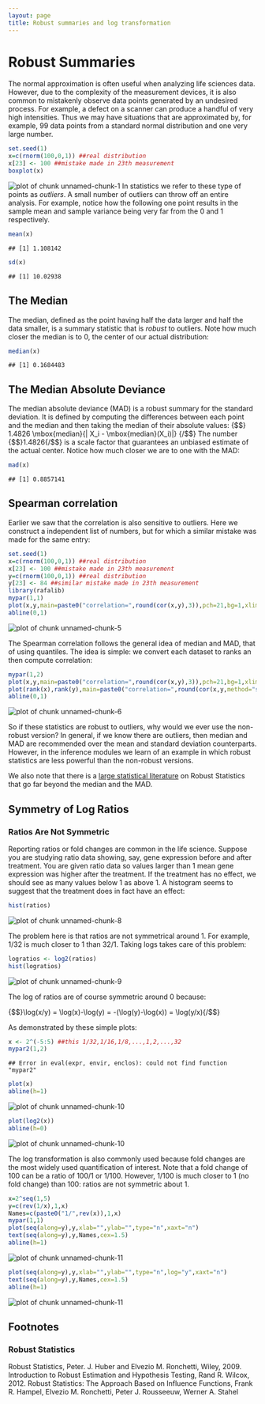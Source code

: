 ```yaml
---
layout: page
title: Robust summaries and log transformation
---
```




# Robust Summaries

The normal approximation is often useful when analyzing life sciences data. However, due to the complexity of the measurement devices, it is also common to mistakenly observe data points generated by an undesired process. For example, a defect on a scanner can produce a handful of very high intensities. Thus we may have situations that are approximated by, for example, 99 data points from a standard normal distribution and one very large number.

```r
set.seed(1)
x=c(rnorm(100,0,1)) ##real distribution
x[23] <- 100 ##mistake made in 23th measurement
boxplot(x)
```

![plot of chunk unnamed-chunk-1](images/robust_summaries-unnamed-chunk-1-1.png) 
In statistics we refer to these type of points as _outliers_. A small number of outliers can throw off an entire analysis. For example, notice how the following one point results in the sample mean and sample variance being very far from the 0 and 1 respectively.

```r
mean(x)
```

```
## [1] 1.108142
```

```r
sd(x)
```

```
## [1] 10.02938
```

## The Median

The median, defined as the point having half the data larger and half the data smaller, is a summary statistic that is _robust_ to outliers. Note how much closer the median is to 0, the center of our actual distribution:

```r
median(x)
```

```
## [1] 0.1684483
```

## The Median Absolute Deviance
The median absolute deviance (MAD) is a robust summary for the standard deviation. It is defined by computing the differences between each point and the median and then taking the median of their absolute values:
{$$}
 1.4826 \mbox{median}\{| X_i - \mbox{median}(X_i)|\}
{/$$}
The number {$$}1.4826{/$$} is a scale factor that guarantees an unbiased 
estimate of the actual center. Notice how much closer we are to one with the MAD:

```r
mad(x)
```

```
## [1] 0.8857141
```

## Spearman correlation
Earlier we saw that the correlation is also sensitive to outliers. Here we construct a independent list of numbers, but for which a similar mistake was made for the same entry:


```r
set.seed(1)
x=c(rnorm(100,0,1)) ##real distribution
x[23] <- 100 ##mistake made in 23th measurement
y=c(rnorm(100,0,1)) ##real distribution
y[23] <- 84 ##similar mistake made in 23th measurement
library(rafalib)
mypar(1,1)
plot(x,y,main=paste0("correlation=",round(cor(x,y),3)),pch=21,bg=1,xlim=c(-3,100),ylim=c(-3,100))
abline(0,1)
```

![plot of chunk unnamed-chunk-5](images/robust_summaries-unnamed-chunk-5-1.png) 

The Spearman correlation follows the general idea of median and MAD, that of using quantiles.  The idea is simple: we convert each dataset to ranks an then compute correlation:

```r
mypar(1,2)
plot(x,y,main=paste0("correlation=",round(cor(x,y),3)),pch=21,bg=1,xlim=c(-3,100),ylim=c(-3,100))
plot(rank(x),rank(y),main=paste0("correlation=",round(cor(x,y,method="spearman"),3)),pch=21,bg=1,xlim=c(-3,100),ylim=c(-3,100))
abline(0,1)
```

![plot of chunk unnamed-chunk-6](images/robust_summaries-unnamed-chunk-6-1.png) 


So if these statistics are robust to outliers, why would we ever use the non-robust version? In general, if we know there are outliers, then median and MAD are recommended over the mean and standard deviation counterparts. However, in the inference modules we learn of an example in which robust statistics are less powerful than the non-robust versions.

We also note that there is a [large statistical literature](#foot) on Robust Statistics that go far beyond the median and the MAD.

## Symmetry of Log Ratios


### Ratios Are Not Symmetric



Reporting ratios or fold changes are common in the life science. Suppose you are studying ratio data showing, say, gene expression before and after treatment. You are given ratio data so values larger than 1 mean gene expression was higher after the treatment. If the treatment has no effect, we should see as many values below 1 as above 1. A histogram seems to suggest that the treatment does in fact have an effect:


```r
hist(ratios)
```

![plot of chunk unnamed-chunk-8](images/robust_summaries-unnamed-chunk-8-1.png) 

The problem here is that ratios are not symmetrical around 1. For example, 1/32 is much closer to 1 than 32/1. Taking logs takes care of this problem:


```r
logratios <- log2(ratios)
hist(logratios)
```

![plot of chunk unnamed-chunk-9](images/robust_summaries-unnamed-chunk-9-1.png) 

The log of ratios are of course symmetric around 0 because:

{$$}\log(x/y) = \log(x)-\log(y) = -(\log(y)-\log(x)) = \log(y/x){/$$}

As demonstrated by these simple plots:

```r
x <- 2^(-5:5) ##this 1/32,1/16,1/8,...,1,2,...,32
mypar2(1,2)
```

```
## Error in eval(expr, envir, enclos): could not find function "mypar2"
```

```r
plot(x)
abline(h=1)
```

![plot of chunk unnamed-chunk-10](images/robust_summaries-unnamed-chunk-10-1.png) 

```r
plot(log2(x))
abline(h=0)
```

![plot of chunk unnamed-chunk-10](images/robust_summaries-unnamed-chunk-10-2.png) 


The log transformation is also commonly used because fold changes are the most widely used quantification of interest. Note that a fold change of 100 can be a ratio of 100/1 or 1/100. However, 1/100 is much closer to 1 (no fold change) than 100: ratios are not symmetric about 1.

```r
x=2^seq(1,5)
y=c(rev(1/x),1,x)
Names=c(paste0("1/",rev(x)),1,x)
mypar(1,1)
plot(seq(along=y),y,xlab="",ylab="",type="n",xaxt="n")
text(seq(along=y),y,Names,cex=1.5)
abline(h=1)
```

![plot of chunk unnamed-chunk-11](images/robust_summaries-unnamed-chunk-11-1.png) 

```r
plot(seq(along=y),y,xlab="",ylab="",type="n",log="y",xaxt="n")
text(seq(along=y),y,Names,cex=1.5)
abline(h=1)
```

![plot of chunk unnamed-chunk-11](images/robust_summaries-unnamed-chunk-11-2.png) 

## Footnotes <a name="foot"></a>

### Robust Statistics

Robust Statistics, Peter. J. Huber and Elvezio M. Ronchetti, Wiley, 2009.
Introduction to Robust Estimation and Hypothesis Testing, Rand R. Wilcox, 2012.
Robust Statistics: The Approach Based on Influence Functions, Frank R. Hampel, Elvezio M. Ronchetti, Peter J. Rousseeuw, Werner A. Stahel

